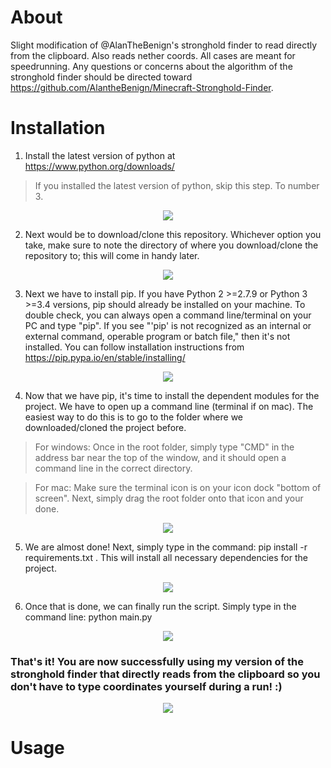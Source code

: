 # About
Slight modification of @AlanTheBenign's stronghold finder to read directly from the clipboard. Also reads nether coords. All cases are meant for speedrunning. Any questions or concerns about the algorithm of the stronghold finder should be directed toward https://github.com/AlantheBenign/Minecraft-Stronghold-Finder.

# Installation
1. Install the latest version of python at https://www.python.org/downloads/
> If you installed the latest version of python, skip this step. To number 3.

<p align="center">
  <img src="https://gyazo.com/47f08b324b40cdd114cde214f3a7682b.png"/>
</p>

2. Next would be to download/clone this repository. Whichever option you take, make sure to note the directory of where you download/clone the repository to; this will come in handy later.

<p align="center">
  <img src="https://gyazo.com/79b451ca2db9a2a70c61521b9def1325.png"/>
</p>

3. Next we have to install pip. If you have Python 2 >=2.7.9 or Python 3 >=3.4 versions, pip should already be installed on your machine. To double check, you can always open a command line/terminal on your PC and type "pip". If you see "'pip' is not recognized as an internal or external command, operable program or batch file," then it's not installed. You can follow installation instructions from https://pip.pypa.io/en/stable/installing/

<p align="center">
  <img src="https://gyazo.com/afc0aa08122b14a847c3b962bd274d84.png"/>
</p>

4. Now that we have pip, it's time to install the dependent modules for the project. We have to open up a command line (terminal if on mac). The easiest way to do this is to go to the folder where we downloaded/cloned the project before. 
> For windows: Once in the root folder, simply type "CMD" in the address bar near the top of the window, and it should open a command line in the correct directory.

> For mac: Make sure the terminal icon is on your icon dock "bottom of screen". Next, simply drag the root folder onto that icon and your done.

<p align="center">
  <img src="https://gyazo.com/fb4f97e7c13ddfd2b6b21f410df07f87.png"/>
</p>

5. We are almost done! Next, simply type in the command: pip install -r requirements.txt . This will install all necessary dependencies for the project.

<p align="center">
  <img src="https://gyazo.com/40a30295cc59494b5574225497fb5a6b.png"/>
</p>

6. Once that is done, we can finally run the script. Simply type in the command line: python main.py

<p align="center">
  <img src="https://gyazo.com/d2447518cec45eb69bc0b70bf3b33533.png"/>
</p>

### That's it! You are now successfully using my version of the stronghold finder that directly reads from the clipboard so you don't have to type coordinates yourself during a run! :)

<p align="center">
  <img src="https://gyazo.com/790176ba760e511b602ffd61f96edc74.png"/>
</p>

# Usage
